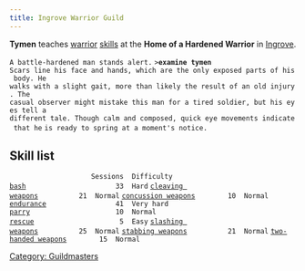 ```yaml
---
title: Ingrove Warrior Guild
---
```


**Tymen** teaches [warrior](warrior "wikilink")
[skills](skill "wikilink") at the **Home of a Hardened Warrior** in
[Ingrove](Anduin_Vale#Ingrove "wikilink").

`A battle-hardened man stands alert.`
`>`**`examine tymen`**
`Scars line his face and hands, which are the only exposed parts of his body. He`
`walks with a slight gait, more than likely the result of an old injury. The`
`casual observer might mistake this man for a tired soldier, but his eyes tell a`
`different tale. Though calm and composed, quick eye movements indicate that he`
`is ready to spring at a moment's notice.`

## Skill list

`                    Sessions  Difficulty`
[`bash`](bash "wikilink")`                      33  Hard`
[`cleaving weapons`](cleaving_weapons "wikilink")`          21  Normal`
[`concussion weapons`](concussion_weapons "wikilink")`        10  Normal`
[`endurance`](endurance "wikilink")`                 41  Very hard`
[`parry`](parry "wikilink")`                     10  Normal`
[`rescue`](rescue "wikilink")`                     5  Easy`
[`slashing weapons`](slashing_weapons "wikilink")`          25  Normal`
[`stabbing weapons`](stabbing_weapons "wikilink")`          21  Normal`
[`two-handed weapons`](two-handed_weapons "wikilink")`        15  Normal`

[Category: Guildmasters](Category:_Guildmasters "wikilink")